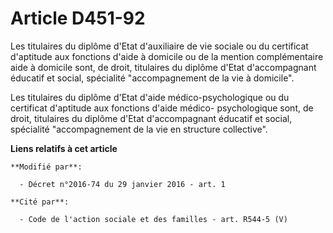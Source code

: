 # Article D451-92

Les titulaires du diplôme d'Etat d'auxiliaire de vie sociale ou du certificat d'aptitude aux fonctions d'aide à domicile ou
de la mention complémentaire aide à domicile sont, de droit, titulaires du diplôme d'Etat d'accompagnant éducatif et social,
spécialité "accompagnement de la vie à domicile".

Les titulaires du diplôme d'Etat d'aide médico-psychologique ou du certificat d'aptitude aux fonctions d'aide médico-
psychologique sont, de droit, titulaires du diplôme d'Etat d'accompagnant éducatif et social, spécialité "accompagnement de
la vie en structure collective".

**Liens relatifs à cet article**

	**Modifié par**:

	  - Décret n°2016-74 du 29 janvier 2016 - art. 1

	**Cité par**:

	  - Code de l'action sociale et des familles - art. R544-5 (V)
